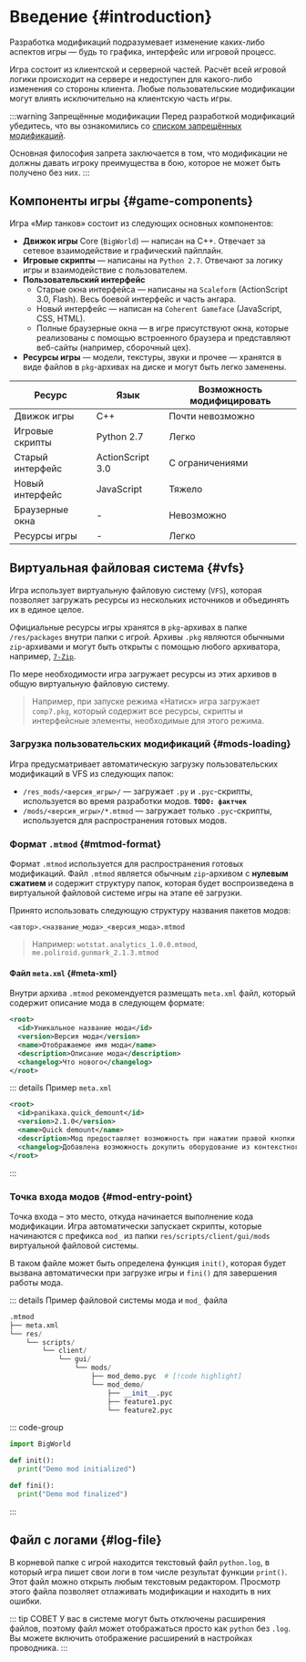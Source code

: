 # Введение {#introduction}

Разработка модификаций подразумевает изменение каких-либо аспектов игры — будь то графика, интерфейс или игровой процесс.

Игра состоит из клиентской и серверной частей. Расчёт всей игровой логики происходит на сервере и недоступен для какого-либо изменения со стороны клиента. Любые пользовательские модификации могут влиять исключительно на клиентскую часть игры.

:::warning Запрещённые модификации
Перед разработкой модификаций убедитесь, что вы ознакомились со [списком запрещённых модификаций](https://tanki.su/ru/content/guide/ban/nonusefulmods).

Основная философия запрета заключается в том, что модификации не должны давать игроку преимущества в бою, которое не может быть получено без них.
:::

## Компоненты игры {#game-components}
Игра «Мир танков» состоит из следующих основных компонентов:
- **Движок игры** Core (`BigWorld`) — написан на C++. Отвечает за сетевое взаимодействие и графический пайплайн.
- **Игровые скрипты** — написаны на `Python 2.7`. Отвечают за логику игры и взаимодействие с пользователем.
- **Пользовательский интерфейс**
  - Старые окна интерфейса — написаны на `Scaleform` (ActionScript 3.0, Flash). Весь боевой интерфейс и часть ангара.
  - Новый интерфейс — написан на `Coherent Gameface` (JavaScript, CSS, HTML).
  - Полные браузерные окна — в игре присутствуют окна, которые реализованы с помощью встроенного браузера и представляют веб-сайты (например, сборочный цех).
- **Ресурсы игры** — модели, текстуры, звуки и прочее — хранятся в виде файлов в `pkg`-архивах на диске и могут быть легко заменены.

| Ресурс           | Язык             | Возможность модифицировать |
| ---------------- | ---------------- | -------------------------- |
| Движок игры      | C++              | Почти невозможно           |
| Игровые скрипты  | Python 2.7       | Легко                      |
| Старый интерфейс | ActionScript 3.0 | С ограничениями            |
| Новый интерфейс  | JavaScript       | Тяжело                     |
| Браузерные окна  | -                | Невозможно                 |
| Ресурсы игры     | -                | Легко                      |


## Виртуальная файловая система {#vfs}

Игра использует виртуальную файловую систему (`VFS`), которая позволяет загружать ресурсы из нескольких источников и объединять их в единое целое.

Официальные ресурсы игры хранятся в `pkg`-архивах в папке `/res/packages` внутри папки с игрой. Архивы `.pkg` являются обычными `zip`-архивами и могут быть открыты с помощью любого архиватора, например, [`7-Zip`](https://www.7-zip.org).

По мере необходимости игра загружает ресурсы из этих архивов в общую виртуальную файловую систему.

> Например, при запуске режима «Натиск» игра загружает `comp7.pkg`, который содержит все ресурсы, скрипты и интерфейсные элементы, необходимые для этого режима.

### Загрузка пользовательских модификаций {#mods-loading}

Игра предусматривает автоматическую загрузку пользовательских модификаций в VFS из следующих папок:
- `/res_mods/<версия_игры>/` — загружает `.py` и `.pyc`-скрипты, используется во время разработки модов. **`TODO: фактчек`**
- `/mods/<версия_игры>/*.mtmod` — загружает только `.pyc`-скрипты, используется для распространения готовых модов.


### Формат `.mtmod` {#mtmod-format}

Формат `.mtmod` используется для распространения готовых модификаций. Файл `.mtmod` является обычным `zip`-архивом с **нулевым сжатием** и содержит структуру папок, которая будет воспроизведена в виртуальной файловой системе игры на этапе её загрузки.

Принято использовать следующую структуру названия пакетов модов:
```
<автор>.<название_мода>_<версия_мода>.mtmod
```

> Например: `wotstat.analytics_1.0.0.mtmod`, `me.poliroid.gunmark_2.1.3.mtmod`

#### Файл `meta.xml` {#meta-xml}
Внутри архива `.mtmod` рекомендуется размещать `meta.xml` файл, который содержит описание мода в следующем формате:
```xml [meta.xml]
<root>
  <id>Уникальное название мода</id>
  <version>Версия мода</version>
  <name>Отображаемое имя мода</name>
  <description>Описание мода</description>
  <changelog>Что нового</changelog>
</root>
```

::: details Пример `meta.xml`
```xml [meta.xml]
<root>
  <id>panikaxa.quick_demount</id>
  <version>2.1.0</version>
  <name>Quick demount</name>
  <description>Мод предоставляет возможность при нажатии правой кнопки мыши на слоте оборудования выбрать из контекстного меню танк, на котором установлено данное оборудование и автоматически демонтировать его с выбранного танка.</description>
  <changelog>Добавлена возможность докупить оборудование из контекстного меню.</changelog>
</root>
```
:::

### Точка входа модов {#mod-entry-point}

Точка входа – это место, откуда начинается выполнение кода модификации. Игра автоматически запускает скрипты, которые начинаются с префикса `mod_` из папки `res/scripts/client/gui/mods` виртуальной файловой системы.

В таком файле может быть определена функция `init()`, которая будет вызвана автоматически при загрузке игры и `fini()` для завершения работы мода.

::: details Пример файловой системы мода и `mod_` файла
```python
.mtmod
├── meta.xml
└── res/
    └── scripts/
        └── client/
            └── gui/
                └── mods/
                    ├── mod_demo.pyc  # [!code highlight]
                    └── mod_demo/
                        ├── __init__.pyc
                        ├── feature1.pyc
                        └── feature2.pyc
```

::: code-group
```python [mod_demo.py]
import BigWorld

def init():
  print("Demo mod initialized")

def fini():
  print("Demo mod finalized")
```
:::

## Файл с логами {#log-file}

В корневой папке с игрой находится текстовый файл `python.log`, в который игра пишет свои логи в том числе результат функции `print()`. Этот файл можно открыть любым текстовым редактором. Просмотр этого файла позволяет отлаживать модификации и находить в них ошибки.

::: tip СОВЕТ
У вас в системе могут быть отключены расширения файлов, поэтому файл может отображаться просто как `python` без `.log`. Вы можете включить отображение расширений в настройках проводника.
:::
